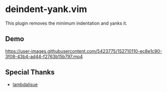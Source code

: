 # deindent-yank.vim

This plugin removes the minimum indentation and yanks it.

## Demo

https://user-images.githubusercontent.com/5423775/152710110-ec8e1c90-3f08-43b4-ad44-f2763b15b797.mp4

## Special Thanks

- [lambdalisue](https://github.com/lambdalisue)
